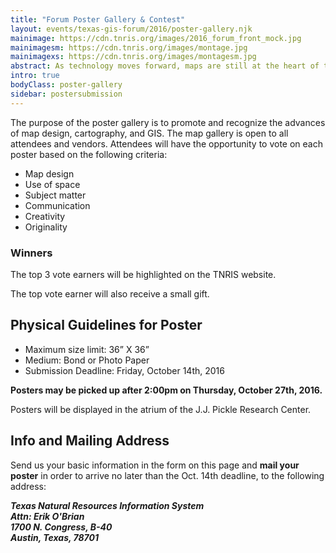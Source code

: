 ```yaml
---
title: "Forum Poster Gallery & Contest"
layout: events/texas-gis-forum/2016/poster-gallery.njk
mainimage: https://cdn.tnris.org/images/2016_forum_front_mock.jpg
mainimagesm: https://cdn.tnris.org/images/montage.jpg
mainimagexs: https://cdn.tnris.org/images/montagesm.jpg
abstract: As technology moves forward, maps are still at the heart of the GIS field. The poster gallery showcases ongoing cartographic innovation in the community.
intro: true
bodyClass: poster-gallery
sidebar: postersubmission
---
```

The purpose of the poster gallery is to promote and recognize the advances of map design, cartography, and GIS. The map gallery is open to all attendees and vendors. Attendees will have the opportunity to vote on each poster based on the following criteria:

- Map design
- Use of space
- Subject matter
- Communication
- Creativity
- Originality

<div class="card card-body well-md">
  <h3>Winners</h3>

<p>The top 3 vote earners will be highlighted on the TNRIS website.</p>
<p>The top vote earner will also receive a small gift.</p>
</div>

## Physical Guidelines for Poster

- Maximum size limit: 36” X 36”
- Medium: Bond or Photo Paper
- Submission Deadline: Friday, October 14th, 2016

**Posters may be picked up after 2:00pm on Thursday, October 27th, 2016.**

Posters will be displayed in the atrium of the J.J. Pickle Research Center.

## Info and Mailing Address

Send us your basic information in the form on this page and **mail your poster** in order to arrive no later than the Oct. 14th deadline, to the following address:

<address>
<strong>Texas Natural Resources Information System<br>
Attn: Erik O'Brian<br>
1700 N. Congress, B-40<br>
Austin, Texas, 78701</strong>
</address>
